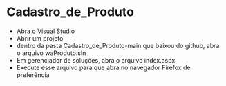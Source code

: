 # Cadastro_de_Produto

- Abra o Visual Studio
- Abrir um projeto
- dentro da pasta Cadastro_de_Produto-main que baixou do github, abra o arquivo waProduto.sln
- Em gerenciador de soluções, abra o arquivo index.aspx
- Execute esse arquivo para que abra no navegador Firefox de preferência
